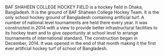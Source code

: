 BAF SHAHEEN COLLEGE HOCKEY FIELD is a hockey field in Dhaka, Bangladesh. It is the ground of BAF Shaheen College Hockey Team. It is the only school hockey ground of Bangladesh containing artificial turf. A number of national level tournaments are held there every year. It was constructed in 2014 with a view to provide better infrastructural facilities to its hockey team and to give opportunity at school level to arrange tournaments of international standard. The construction began in December, 2014. It was opened in the end of that month making it the first ever artificial hockey turf of school of Bangladesh.

